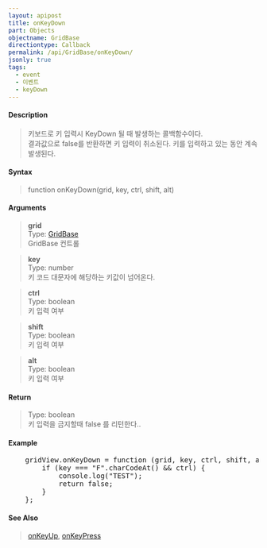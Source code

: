 ```yaml
---
layout: apipost
title: onKeyDown
part: Objects
objectname: GridBase
directiontype: Callback
permalink: /api/GridBase/onKeyDown/
jsonly: true
tags:
  - event
  - 이벤트
  - keyDown
---
```



#### Description

> 키보드로 키 입력시 KeyDown 될 때 발생하는 콜백함수이다.   
> 결과값으로 false를 반환하면 키 입력이 취소된다. 
> 키를 입력하고 있는 동안 계속 발생된다.  

#### Syntax

> function onKeyDown(grid, key, ctrl, shift, alt)  

#### Arguments

> **grid**  
> Type: [GridBase](/api/GridBase/)  
> GridBase 컨트롤  

> **key**  
> Type: number  
> 키 코드 대문자에 해당하는 키값이 넘어온다.  

> **ctrl**  
> Type: boolean  
> 키 입력 여부  

> **shift**  
> Type: boolean  
> 키 입력 여부  

> **alt**  
> Type: boolean  
> 키 입력 여부  

#### Return

> Type: boolean  
> 키 입력을 금지할때 false 를 리턴한다..

#### Example

<pre class="prettyprint">
    gridView.onKeyDown = function (grid, key, ctrl, shift, alt) {
        if (key === "F".charCodeAt() && ctrl) {
        	console.log("TEST");
        	return false;
        }
    };
</pre>

#### See Also
> [onKeyUp](/api/GridBase/onKeyUp), [onKeyPress](/api/GridBase/onKeyPress)